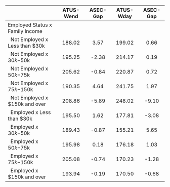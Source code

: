 
|                      |    ATUS-Wend |     ASEC-Gap |    ATUS-Wday |     ASEC-Gap |
| -------------------- | :----------: | :----------: | :----------: | :----------: |
| Employed Status x Family Income |              |              |              |              |
| &nbsp;&nbsp;Not Employed x Less than $30k |       188.02 |         3.57 |       199.02 |         0.66 |
| &nbsp;&nbsp;Not Employed x $30k-$50k |       195.25 |        -2.38 |       214.17 |         0.19 |
| &nbsp;&nbsp;Not Employed x $50k-$75k |       205.62 |        -0.84 |       220.87 |         0.72 |
| &nbsp;&nbsp;Not Employed x $75k-$150k |       190.35 |         4.64 |       241.75 |         1.97 |
| &nbsp;&nbsp;Not Employed x $150k and over |       208.86 |        -5.89 |       248.02 |        -9.10 |
| &nbsp;&nbsp;Employed x Less than $30k |       195.50 |         1.62 |       177.81 |        -3.08 |
| &nbsp;&nbsp;Employed x $30k-$50k |       189.43 |        -0.87 |       155.21 |         5.65 |
| &nbsp;&nbsp;Employed x $50k-$75k |       195.98 |         0.18 |       176.18 |         1.03 |
| &nbsp;&nbsp;Employed x $75k-$150k |       205.08 |        -0.74 |       170.23 |        -1.28 |
| &nbsp;&nbsp;Employed x $150k and over |       193.94 |        -0.19 |       170.50 |        -0.68 |

